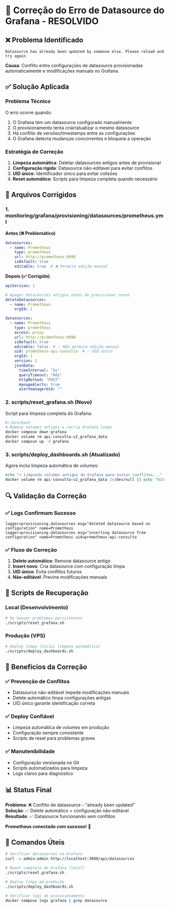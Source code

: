 # 🔧 Correção do Erro de Datasource do Grafana - RESOLVIDO

## ❌ Problema Identificado
```
Datasource has already been updated by someone else. Please reload and try again
```

**Causa**: Conflito entre configurações de datasource provisionadas automaticamente e modificações manuais no Grafana.

## ✅ Solução Aplicada

### **Problema Técnico**
O erro ocorre quando:
1. O Grafana tem um datasource configurado manualmente
2. O provisionamento tenta criar/atualizar o mesmo datasource
3. Há conflito de versões/timestamps entre as configurações
4. O Grafana detecta mudanças concorrentes e bloqueia a operação

### **Estratégia de Correção**
1. **Limpeza automática**: Deletar datasources antigos antes de provisionar
2. **Configuração rígida**: Datasource não-editável para evitar conflitos
3. **UID único**: Identificador único para evitar colisões
4. **Reset automático**: Scripts para limpeza completa quando necessário

## 📁 Arquivos Corrigidos

### 1. **monitoring/grafana/provisioning/datasources/prometheus.yml**

**Antes (❌ Problemático)**
```yaml
datasources:
  - name: Prometheus
    type: prometheus
    url: http://prometheus:9090
    isDefault: true
    editable: true  # ❌ Permite edição manual
```

**Depois (✅ Corrigido)**
```yaml
apiVersion: 1

# Apagar datasources antigos antes de provisionar novos
deleteDatasources:
  - name: Prometheus
    orgId: 1

datasources:
  - name: Prometheus
    type: prometheus
    access: proxy
    url: http://prometheus:9090
    isDefault: true
    editable: false  # ✅ Não permite edição manual
    uid: prometheus-api-consulta  # ✅ UID único
    orgId: 1
    version: 1
    jsonData:
      timeInterval: "5s"
      queryTimeout: "60s"
      httpMethod: "POST"
      manageAlerts: true
      alertmanagerUid: ""
```

### 2. **scripts/reset_grafana.sh** (Novo)
Script para limpeza completa do Grafana:
```bash
#!/bin/bash
# Remove volumes antigos e recria Grafana limpo
docker compose down grafana
docker volume rm api-consulta-v2_grafana_data
docker compose up -d grafana
```

### 3. **scripts/deploy_dashboards.sh** (Atualizado)
Agora inclui limpeza automática de volumes:
```bash
echo "🔥 Limpando volumes antigos do Grafana para evitar conflitos..."
docker volume rm api-consulta-v2_grafana_data 2>/dev/null || echo "Volume não existe"
```

## 🔍 Validação da Correção

### ✅ **Logs Confirmam Sucesso**
```
logger=provisioning.datasources msg="deleted datasource based on configuration" name=Prometheus
logger=provisioning.datasources msg="inserting datasource from configuration" name=Prometheus uid=prometheus-api-consulta
```

### ✅ **Fluxo de Correção**
1. **Delete automático**: Remove datasource antigo
2. **Insert novo**: Cria datasource com configuração limpa
3. **UID único**: Evita conflitos futuros
4. **Não-editável**: Previne modificações manuais

## 🚀 Scripts de Recuperação

### **Local (Desenvolvimento)**
```bash
# Se houver problemas persistentes
./scripts/reset_grafana.sh
```

### **Produção (VPS)**
```bash
# Deploy limpo (inclui limpeza automática)
./scripts/deploy_dashboards.sh
```

## 🎯 Benefícios da Correção

### ✅ **Prevenção de Conflitos**
- Datasource não-editável impede modificações manuais
- Delete automático limpa configurações antigas
- UID único garante identificação correta

### ✅ **Deploy Confiável**
- Limpeza automática de volumes em produção
- Configuração sempre consistente
- Scripts de reset para problemas graves

### ✅ **Manutenibilidade**
- Configuração versionada no Git
- Scripts automatizados para limpeza
- Logs claros para diagnóstico

## 📊 Status Final

**Problema**: ❌ Conflito de datasource - "already been updated"  
**Solução**: ✅ Delete automático + configuração não-editável  
**Resultado**: ✅ Datasource funcionando sem conflitos  

**Prometheus conectado com sucesso!** 🎯

## 🔧 Comandos Úteis

```bash
# Verificar datasources no Grafana
curl -u admin:admin http://localhost:3000/api/datasources

# Reset completo do Grafana (local)
./scripts/reset_grafana.sh

# Deploy limpo em produção
./scripts/deploy_dashboards.sh

# Verificar logs de provisionamento
docker compose logs grafana | grep datasource
```
